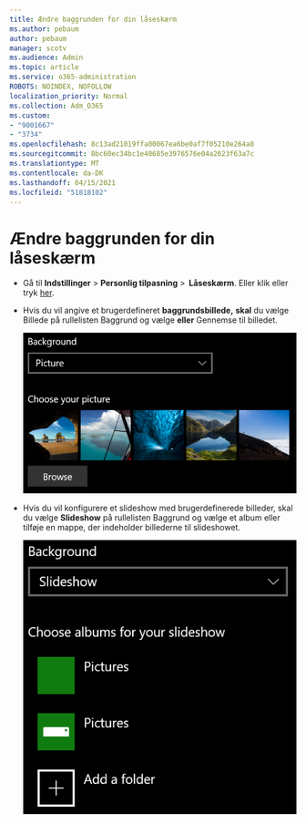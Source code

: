 ```yaml
---
title: Ændre baggrunden for din låseskærm
ms.author: pebaum
author: pebaum
manager: scotv
ms.audience: Admin
ms.topic: article
ms.service: o365-administration
ROBOTS: NOINDEX, NOFOLLOW
localization_priority: Normal
ms.collection: Adm_O365
ms.custom:
- "9001667"
- "3734"
ms.openlocfilehash: 8c13ad21019ffa00067ea6be0af7f05210e264a8
ms.sourcegitcommit: 8bc60ec34bc1e40685e3976576e04a2623f63a7c
ms.translationtype: MT
ms.contentlocale: da-DK
ms.lasthandoff: 04/15/2021
ms.locfileid: "51818102"
---
```

# <a name="change-your-lock-screen-background"></a>Ændre baggrunden for din låseskærm

- Gå til **Indstillinger**  >  **Personlig tilpasning**  >  **Låseskærm**. Eller klik eller tryk [her](ms-settings:lockscreen?activationSource=GetHelp).

- Hvis du vil angive et brugerdefineret **baggrundsbillede,** **skal** du vælge Billede på rullelisten Baggrund og vælge **eller** Gennemse til billedet.

  ![Angiv et brugerdefineret baggrundsbillede.](media/set-custom-background-pic.png)

- Hvis du vil konfigurere et slideshow med  brugerdefinerede billeder, skal du vælge **Slideshow** på rullelisten Baggrund og vælge et album eller tilføje en mappe, der indeholder billederne til slideshowet.

  ![Konfigurer et slideshow med brugerdefinerede billeder.](media/set-up-slideshow-background.png)
